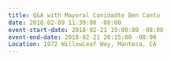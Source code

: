 ```yaml
---
title: Q&A with Mayoral Canidadte Ben Cantu
date: 2018-02-09 11:39:00 -08:00
event-start-date: 2018-02-21 19:00:00 -08:00
event-end-date: 2018-02-21 20:15:00 -08:00
Location: 1972 WillowLeaf Way, Manteca, CA
---
```


